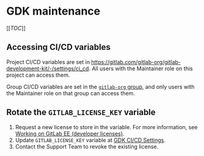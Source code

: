 # GDK maintenance

[[_TOC_]]

## Accessing CI/CD variables

Project CI/CD variables are set in <https://gitlab.com/gitlab-org/gitlab-development-kit/-/settings/ci_cd>. All users with the Maintainer role
on this project can access them.

Group CI/CD variables are set in the [`gitlab-org` group](https://gitlab.com/gitlab-org), and only users with the Maintainer role on that group
can access them.

## Rotate the `GITLAB_LICENSE_KEY` variable

1. Request a new license to store in the variable. For more information, see
   [Working on GitLab EE (developer licenses)](https://about.gitlab.com/handbook/developer-onboarding/#working-on-gitlab-ee-developer-licenses).
1. Update `GITLAB_LICENSE_KEY` variable at [GDK CI/CD Settings](https://gitlab.com/gitlab-org/gitlab-development-kit/-/settings/ci_cd).
1. Contact the Support Team to revoke the existing license.
